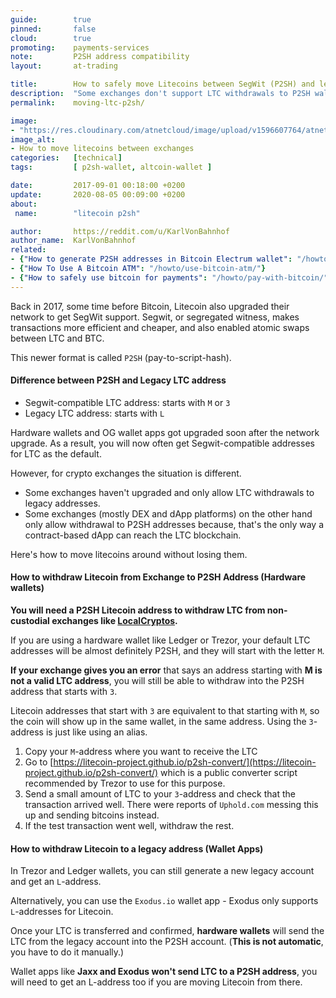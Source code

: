 ```yaml
---
guide:        true
pinned:       false
cloud:        true
promoting:    payments-services
note:         P2SH address compatibility
layout:       at-trading

title:        How to safely move Litecoins between SegWit (P2SH) and legacy addresses
description:  "Some exchanges don't support LTC withdrawals to P2SH wallets and other don't support legacy addresses. Here's how to convert between them."
permalink:    moving-ltc-p2sh/

image:
- "https://res.cloudinary.com/atnetcloud/image/upload/v1596607764/atnet/_how-to/ltc-p2sh-transfers_hvn9gg.jpg"
image_alt:
- How to move litecoins between exchanges
categories:   [technical]
tags:         [ p2sh-wallet, altcoin-wallet ]

date:         2017-09-01 00:18:00 +0200
update:       2020-08-05 00:09:00 +0200
about:
 name:        "litecoin p2sh"

author:       https://reddit.com/u/KarlVonBahnhof
author_name:  KarlVonBahnhof
related:
- {"How to generate P2SH addresses in Bitcoin Electrum wallet": "/howto/generate-bitcoin-p2sh-address/"}
- {"How To Use A Bitcoin ATM": "/howto/use-bitcoin-atm/"}
- {"How to safely use bitcoin for payments": "/howto/pay-with-bitcoin/"}
---
```


Back in 2017, some time before Bitcoin, Litecoin also upgraded their network to get SegWit support. Segwit, or segregated witness, makes transactions more efficient and cheaper, and also enabled atomic swaps between LTC and BTC.

This newer format is called `P2SH` (pay-to-script-hash).

#### Difference between P2SH and Legacy LTC address

* Segwit-compatible LTC address: starts with `M` or `3`
* Legacy LTC address: starts with `L`

Hardware wallets and OG wallet apps got upgraded soon after the network upgrade. As a result, you will now often get Segwit-compatible addresses for LTC as the default.

However, for crypto exchanges the situation is different.

* Some exchanges haven't upgraded and only allow LTC withdrawals to legacy addresses.
* Some exchanges (mostly DEX and dApp platforms) on the other hand only allow withdrawal to P2SH addresses because, that's the only way a contract-based dApp can reach the LTC blockchain.

Here's how to move litecoins around without losing them.

#### How to withdraw Litecoin from Exchange to P2SH Address (Hardware wallets)

<strong>You will need a P2SH Litecoin address to withdraw LTC from non-custodial exchanges like <a rel="nofollow" href="https://localcryptos.com/r/bocmask">LocalCryptos</a>.</strong>

If you are using a hardware wallet like Ledger or Trezor, your default LTC addresses will be almost definitely P2SH, and they will start with the letter `M`.

**If your exchange gives you an error** that says an address starting with **M is not a valid LTC address**, you will still be able to withdraw into the P2SH address that starts with `3`.

Litecoin addresses that start with `3` are equivalent to that starting with `M`, so the coin will show up in the same wallet, in the same address. Using the `3`-address is just like using an alias.

1. Copy your `M`-address where you want to receive the LTC
2. Go to [https://litecoin-project.github.io/p2sh-convert/](https://litecoin-project.github.io/p2sh-convert/) which is a public converter script recommended by Trezor to use for this purpose.
3. Send a small amount of LTC to your `3`-address and check that the transaction arrived well. There were reports of `Uphold.com` messing this up and sending bitcoins instead.
4. If the test transaction went well, withdraw the rest.

#### How to withdraw Litecoin to a legacy address (Wallet Apps)

In Trezor and Ledger wallets, you can still generate a new legacy account and get an `L`-address.

Alternatively, you can use the `Exodus.io` wallet app - Exodus only supports `L`-addresses for Litecoin.

Once your LTC is transferred and confirmed, **hardware wallets** will send the LTC from the legacy account into the P2SH account. (**This is not automatic**, you have to do it manually.)

Wallet apps like **Jaxx and Exodus won't send LTC to a P2SH address**, you will need to get an L-address too if you are moving Litecoin from there.
